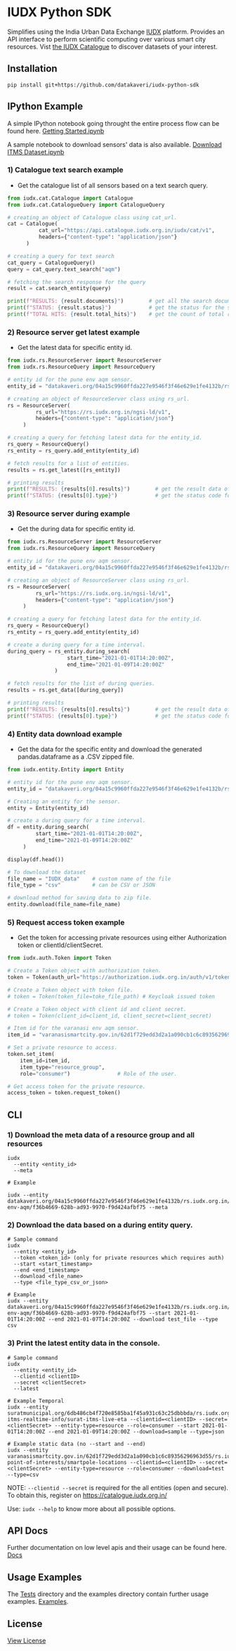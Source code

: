 # IUDX Python SDK


Simplifies using the India Urban Data Exchange [IUDX](https://iudx.org.in) platform. 
Provides an API interface to perform scientific computing over various 
smart city resources. 
Vist [the IUDX Catalogue](https://catalogue.iudx.org.in) to discover datasets of your interest.

## Installation
```console
pip install git+https://github.com/datakaveri/iudx-python-sdk
```

## IPython Example
A simple IPython notebook going throught the entire process flow can be found here.
[Getting Started.ipynb](https://github.com/datakaveri/iudx-python-sdk/blob/master/examples/Getting%20Started.ipynb)

A sample notebook to download sensors' data is also available. [Download ITMS Dataset.ipynb](https://github.com/datakaveri/iudx-python-sdk/blob/master/examples/Download%20ITMS%20Dataset.ipynb)

### 1) Catalogue text search example
* Get the catalogue list of all sensors based on a text search query.

```python
from iudx.cat.Catalogue import Catalogue
from iudx.cat.CatalogueQuery import CatalogueQuery

# creating an object of Catalogue class using cat_url.
cat = Catalogue(
          cat_url="https://api.catalogue.iudx.org.in/iudx/cat/v1",
          headers={"content-type": "application/json"}
      )                                       

# creating a query for text search
cat_query = CatalogueQuery()
query = cat_query.text_search("aqm")

# fetching the search response for the query 
result = cat.search_entity(query)

print(f"RESULTS: {result.documents}")        # get all the search documents as json.
print(f"STATUS: {result.status}")            # get the status for the search response.
print(f"TOTAL HITS: {result.total_hits}")    # get the count of total results fetched. 
```

### 2) Resource server get latest example
* Get the latest data for specific entity id.

```python
from iudx.rs.ResourceServer import ResourceServer
from iudx.rs.ResourceQuery import ResourceQuery

# entity id for the pune env aqm sensor.
entity_id = "datakaveri.org/04a15c9960ffda227e9546f3f46e629e1fe4132b/rs.iudx.org.in/pune-env-aqm/f36b4669-628b-ad93-9970-f9d424afbf75"

# creating an object of ResourceServer class using rs_url.
rs = ResourceServer(
         rs_url="https://rs.iudx.org.in/ngsi-ld/v1",
         headers={"content-type": "application/json"}
     )

# creating a query for fetching latest data for the entity_id.
rs_query = ResourceQuery()
rs_entity = rs_query.add_entity(entity_id)

# fetch results for a list of entities.
results = rs.get_latest([rs_entity])

# printing results
print(f"RESULTS: {results[0].results}")        # get the result data of the resource query.
print(f"STATUS: {results[0].type}")            # get the status code for the response.
```

### 3) Resource server during example
* Get the during data for specific entity id.

```python
from iudx.rs.ResourceServer import ResourceServer
from iudx.rs.ResourceQuery import ResourceQuery

# entity id for the pune env aqm sensor.
entity_id = "datakaveri.org/04a15c9960ffda227e9546f3f46e629e1fe4132b/rs.iudx.org.in/pune-env-aqm/f36b4669-628b-ad93-9970-f9d424afbf75"

# creating an object of ResourceServer class using rs_url.
rs = ResourceServer(
         rs_url="https://rs.iudx.org.in/ngsi-ld/v1",
         headers={"content-type": "application/json"}
     )

# creating a query for fetching latest data for the entity_id.
rs_query = ResourceQuery()
rs_entity = rs_query.add_entity(entity_id)

# create a during query for a time interval.
during_query = rs_entity.during_search(
                   start_time="2021-01-01T14:20:00Z",
                   end_time="2021-01-09T14:20:00Z"
               )

# fetch results for the list of during queries.
results = rs.get_data([during_query])

# printing results
print(f"RESULTS: {results[0].results}")        # get the result data of the resource query.
print(f"STATUS: {results[0].type}")            # get the status code for the response.
```

### 4) Entity data download example
* Get the data for the specific entity and download the generated pandas.dataframe as a .CSV zipped file.

```python
from iudx.entity.Entity import Entity

# entity id for the pune env aqm sensor.
entity_id = "datakaveri.org/04a15c9960ffda227e9546f3f46e629e1fe4132b/rs.iudx.org.in/pune-env-aqm/f36b4669-628b-ad93-9970-f9d424afbf75"

# Creating an entity for the sensor.
entity = Entity(entity_id)

# create a during query for a time interval.
df = entity.during_search(
         start_time="2021-01-01T14:20:00Z",
         end_time="2021-01-09T14:20:00Z"
     )

display(df.head())

# To download the dataset 
file_name = "IUDX_data"    # custom name of the file
file_type = "csv"          # can be CSV or JSON

# download method for saving data to zip file.
entity.download(file_name=file_name)
```

### 5) Request access token example
* Get the token for accessing private resources using either Authorization token or clientId/clientSecret.

```python
from iudx.auth.Token import Token

# Create a Token object with authorization token.
token = Token(auth_url="https://authorization.iudx.org.in/auth/v1/token", authorization_token=auth_token) # Keycloak issued token "Bearer <JWT>"

# Create a Token object with token file.
# token = Token(token_file=toke_file_path) # Keycloak issued token

# Create a Token object with client id and client secret.
# token = Token(client_id=client_id, client_secret=client_secret)

# Item id for the varanasi env aqm sensor.
item_id = "varanasismartcity.gov.in/62d1f729edd3d2a1a090cb1c6c89356296963d55/rs.iudx.org.in/varanasi-env-aqm"

# Set a private resource to access.
token.set_item(
    item_id=item_id,
    item_type="resource_group",
    role="consumer")               # Role of the user.

# Get access token for the private resource.
access_token = token.request_token()
```

## CLI

### 1) Download the meta data of a resource group and all resources
```
iudx 
  --entity <entity_id> 
  --meta

# Example

iudx --entity datakaveri.org/04a15c9960ffda227e9546f3f46e629e1fe4132b/rs.iudx.org.in/pune-env-aqm/f36b4669-628b-ad93-9970-f9d424afbf75 --meta
```

### 2) Download the data based on a during entity query.
```
# Sample command
iudx 
  --entity <entity_id> 
  --token <token_id> (only for private resources which requires auth)
  --start <start_timestamp> 
  --end <end_timestamp> 
  --download <file_name>
  --type <file_type_csv_or_json>

# Example
iudx --entity datakaveri.org/04a15c9960ffda227e9546f3f46e629e1fe4132b/rs.iudx.org.in/pune-env-aqm/f36b4669-628b-ad93-9970-f9d424afbf75 --start 2021-01-01T14:20:00Z --end 2021-01-07T14:20:00Z --download test_file --type csv
```

### 3) Print the latest entity data in the console.
```
# Sample command
iudx 
  --entity <entity_id> 
  --clientid <clientID> 
  --secret <clientSecret> 
  --latest

# Example Temporal
iudx --entity suratmunicipal.org/6db486cb4f720e8585ba1f45a931c63c25dbbbda/rs.iudx.org.in/surat-itms-realtime-info/surat-itms-live-eta --clientid=<clientID> --secret=<clientSecret> --entity-type=resource --role=consumer --start 2021-01-01T14:20:00Z --end 2021-01-09T14:20:00Z --download=sample --type=json

# Example static data (no --start and --end)
iudx --entity varanasismartcity.gov.in/62d1f729edd3d2a1a090cb1c6c89356296963d55/rs.iudx.org.in/varanasi-point-of-interests/smartpole-locations --clientid=<clientID> --secret=<clientSecret> --entity-type=resource --role=consumer --download=test --type=csv

```
NOTE: `--clientid --secret` is required for the all entities (open and secure). To obtain this, register on https://catalogue.iudx.org.in/ <br>

Use: `iudx --help` to know more about all possible options.

## API Docs
Further documentation on low level apis and their usage can be found here. [Docs]()


## Usage Examples
The [Tests](tests/) directory and the examples directory contain further usage examples. [Examples](examples/).


## License
[View License](./LICENSE)
